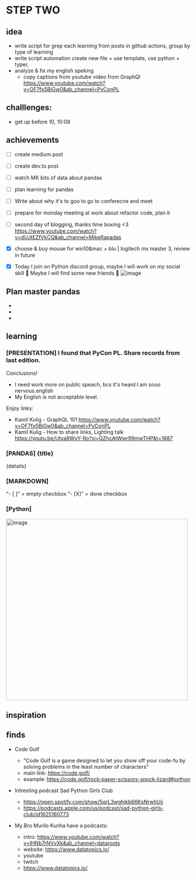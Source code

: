 # STEP TWO

## idea
* write script for grep each learning from posts in github actions, group by type of learning
* write script automation create new file + use template, use python + typer,
* analyze & fix my english speking
  * copy captions from youtube video from GraphQl https://www.youtube.com/watch?v=OF7fx5BjGw0&ab_channel=PyConPL

## challlenges:
* get up before 10, 10:08

## achievements
- [ ] create medium post
- [ ] create dev.to post
- [ ] watch MK bits of data about pandas
- [ ] plan learning for pandas
- [ ] Write about why it's to goo to go to conferecne and meet
- [ ] prepare for monday meeting at work about refactor code, plan it
- [ ] second day of blogging, thanks time boxing <3 https://www.youtube.com/watch?v=dUJtEZfVkCQ&ab_channel=MikeRapadas
- [X] choose & buy mouse for win10&mac + blu | logitech mx master 3, review in future
- [X] Today I join on Python discord group, maybe I will work on my social skill 🤔 Maybe I will find some new friends 🤗
![image](https://github.com/KuligKamil/kuligkamil.github.io/assets/13277748/76d9a07e-9cd8-46e7-9ee7-111b816701f0)



## Plan master pandas

*
*
*

## learning 

### [PRESENTATION] I found that PyCon PL. Share records from last edition.
Conclusions! 
* I need work more on public speach, bcs it's heard I am sooo nervous.english
* My English is not acceptable level.

Enjoy links:
* Kamil Kulig - GraphQL 101 https://www.youtube.com/watch?v=OF7fx5BjGw0&ab_channel=PyConPL
* Kamil Kulig - How to share links, Lighting talk https://youtu.be/Utxa8WyY-Ro?si=QZhcAtWwr99mwTHP&t=1887
### [PANDAS] {title}
{details}

### [MARKDOWN] 
"- [ ]" = empty checkbox
"- [X]" = done checkbox
 
### [Python] 
<img width="496" alt="image" src="https://github.com/KuligKamil/kuligkamil.github.io/assets/13277748/daaadaa6-09bd-4eff-8186-272247bde496">

## inspiration

## finds

* Code Golf
  * "Code Golf is a game designed to let you show off your code-fu by solving problems in the least number of characters"
  * main link: https://code.golf/
  * example: https://code.golf/rock-paper-scissors-spock-lizard#python
  
* Intresting podcast Sad Python Girls Club
  * https://open.spotify.com/show/5qrL3wghjkb66KsNrwhUjj
  * https://podcasts.apple.com/us/podcast/sad-python-girls-club/id1625160773
* My Bro Murilo Kunha have a podcasts:
  * intro: https://www.youtube.com/watch?v=IHNb7rNVvXk&ab_channel=dataroots
  * website: https://www.datatopics.io/
  * youtube
  * twitch
  * https://www.datatopics.io/
